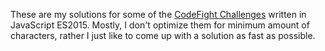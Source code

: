 These are my solutions for some of the [CodeFight Challenges](https://codefights.com/challenges/) written in JavaScript ES2015.
Mostly, I don't optimize them for minimum amount of characters, rather I just like to come up with a solution as fast as possible.